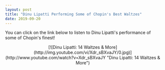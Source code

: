 ```yaml
---
layout: post
title: "Dinu Lipatti Performing Some of Chopin's Best Waltzes"
date: 2019-09-20
---
```

You can click on the link below to listen to Dinu Lipatti's performance of some of Chopin's finest!

<center>[![Dinu Lipatti: 14 Waltzes & More](http://img.youtube.com/vi/Xdr_sBXvaJY/0.jpg)](http://www.youtube.com/watch?v=Xdr_sBXvaJY "Dinu Lipatti: 14 Waltzes & More")</center>